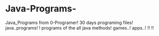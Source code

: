 # Java-Programs-
Java_Programs from 0-Programer!
30 days programing files!
java..programs! !
programs of the all java methods!
games..!
apps..! !!
!!
